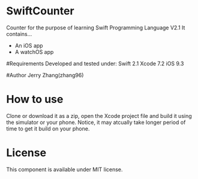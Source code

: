 # SwiftCounter
Counter for the purpose of learning Swift Programming Language V2.1
It contains...
- An iOS app 
- A watchOS app

#Requirements
Developed and tested under:
Swift 2.1 
Xcode 7.2
iOS 9.3

#Author 
Jerry Zhang(zhang96)

# How to use

Clone or download it as a zip, open the Xcode project file and build it using the simulator or your phone. Notice, it may atcually take longer period of time to get it build on your phone.

# License
This component is available under MIT license.